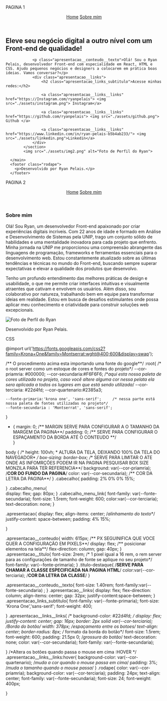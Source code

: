 PAGINA 1

<!DOCTYPE html>
<html lang="pt-br">  <!--LINGUAGEM DA PAGINA-->
<head>
    <meta charset="UTF-8">
    <meta http-equiv="X-UA-Compatible" content="IE=edge">
    <meta name="viewport" content="width=device-width, initial-scale=1.0">
    <title>Portfólio</title>
    <link rel="stylesheet" href="./styles/style.css">  <!-- SERVE PARA LINKAR A PAGINA HML COM A CSS-->
</head>
<body>
      <header class="cabecalho">
        <nav class="cabecalho_menu">
            <a class="cabecalho_menu_link" href="index.html"> Home</a>
            <a class="cabecalho_menu_link" href="about.html">Sobre mim</a>
        </nav>
      </header>
      <main class="apresentacao">
            <section class="apresentacao__conteudo">
                <h1 class="apresentacao__titulo">Eleve seu negócio digital a outro nível <strong class="titulo-destaque"> com um Front-end de qualidade!</strong> </h1> <!--ADCIONAR O CLASS NO STRONG PARA ESPECIFICAR O LOCAL QUE SERA EDITADO-->

                <p class="apresentacao__conteudo__texto">Olá! Sou o Ryan Pelais, desenvolvedor Front-end com especialidade em React, HTML e CSS. Ajudo pequenos negócios e designers a colocarem em prática boas ideias. Vamos conversar?</p>
                <div class="apresentacao__links">
                    <h2 class="apresentacao_links_subtitulo">Acesse minhas redes:</h2>
                    
                    <a class="apresentacao__links__links" href="https://Instagram.com/ryanpelais"> <img src="./assets/instagram.png"> Instagram</a>

                    <a class="apresentacao__links__links" href="https://github.com/ryanpelais"> <img src="./assets/github.png"> Github </a>

                    <a class="apresentacao__links__links" href="https://www.linkedin.com/in/ryan-pelais-b5b4ab233/"> <img src="./assets/linkedin.png">Linkedin</a>
                </div>
            </section>
            <img src="./assets/img2.png" alt="Foto de Perfil do Ryan">

      </main>
      <footer class="rodape">
        <p>Desenvolvido por Ryan Pelais.</p>
      </footer>
</body>
</html>


PAGINA 2

<!DOCTYPE html>
<html lang="pt-br">
<head>
    <meta charset="UTF-8">
    <meta http-equiv="X-UA-Compatible" content="IE=edge">
    <meta name="viewport" content="width=device-width, initial-scale=1.0">
    <title>Sobre mim</title>
   <link rel="stylesheet" href="./styles/style.css" >
</head>
<body>
    <header class="cabecalho">
        <nav class="cabecalho_menu">
            <a class="cabecalho_menu_link" href="index.html"> Home</a>
            <a class="cabecalho_menu_link" href="about.html">Sobre mim</a>
        </nav>
      </header>
      <main  class="apresentacao">
        <section class="apresentacao__conteudo">
            <h1 class="apresentacao__titulo"> Sobre mim</h1>
                <p class="apresentacao__conteudo__texto">
                    Olá! Sou Ryan, um desenvolvedor Front-end apaixonado por criar experiências digitais incríveis. Com 22 anos de idade e formado em Análise e Desenvolvimento de Sistemas pela UNIP, trago um conjunto sólido de habilidades e uma mentalidade inovadora para cada projeto que enfrento.
                    Minha jornada na UNIP me proporcionou uma compreensão abrangente das linguagens de programação, frameworks e ferramentas essenciais para o desenvolvimento web. Estou constantemente atualizado sobre as últimas tendências e técnicas no mundo do Front-end, buscando sempre superar expectativas e elevar a qualidade dos produtos que desenvolvo.
                </p>
                <p class="apresentacao__conteudo__texto">
                     Tenho um profundo entendimento das melhores práticas de design e usabilidade, o que me permite criar interfaces intuitivas e visualmente atraentes que cativam e envolvem os usuários. Além disso, sou colaborativo por natureza, trabalhando bem em equipe para transformar ideias em realidade.
                     Estou em busca de desafios estimulantes onde possa aplicar meu conhecimento e criatividade para construir soluções web excepcionais. 
                </p>
        </section>
        <img src="./assets/img2.png" alt="Foto de Perfil do Ryan">
      </main>
    <footer class="rodape">
    <p>Desenvolvido por Ryan Pelais.</p>
  </footer>
</body>
</html>

CSS

 @import url('https://fonts.googleapis.com/css2?family=Krona+One&family=Montserrat:wght@400;600&display=swap'); 

/** O procedimento acima esta importando uma fonte do google**/
:root{  /* o root server como um estoque de cores e fontes do projeto*/
    --cor-priamria: #000000;
    --cor-secundaria:#F6F6F6;   /**aqui esta nossa paleta de cores utilizada no projeto, caso você altere alguma cor nessa pelata ela sera aplicada a todos os lugares em que está sendo utilizada*/
    --cor-terciaria: #22d4fd;
    --cor-quartenario:#2385a3;

    --fonte-primaria:'krona one', 'sans-serif';     /* nessa parte está nossa paleta de fontes utilizadas no projeto*/
    --fonte-secundaria : 'Montserrat', 'sans-serif';
}

* { 
    margin: 0;    /** MARGIN SERVE PARA CONFIGURAR A O TAMANHO DA MARGEM DA PAGINA**/
    padding: 0;   /** SERVE PARA CONFIGURAR O ESPAÇAMENTO DA BORDA ATÉ O CONTEUDO **/   
}

body {
    /* height: 100vh; * ALTURA DA TELA, DEIXANDO 100% DA TELA DO NAVEGADOR* */
    box-sizing: border-box; /** SERVE PARA LIMITAR O ATE ONDE AS INFOMRÇÕES PODEM IR NA PAGINA PESQUISAR BOX SIZE MONZILA PARA TER REFERENCIA**/
    background: var(--cor-priamria); /**COR DO FUNDO DA PAGINA**/
    color: var(--cor-secundaria); /** COR DA LETRA DA PAGINA**/
}
.cabecalho{
    padding: 2% 0% 0% 15%;

}
.cabecalho_menu{    
    display: flex;
    gap: 80px;
}
.cabecalho_menu_link{
  font-family: var(--fonte-secundaria);
  font-size: 1.5rem;
  font-weight: 600;
  color:var(--cor-terciaria);
  text-decoration: none;
}

.apresentacao{
     display: flex;
     align-items: center; /*alinhamento do texto**/
     justify-content: space-between;
     padding: 4% 15%;
     
}

.apresentacao__conteudo{
    width: 615px;  /** PX SEGUINIFICA QUE VOCE QUER A CONFIGURAÇÃO EM PIXELS**/
    display: flex; /** posicionar elementos na tela**/
    flex-direction: column;
    gap: 40px;
}
.apresentacao__titulo{
    font-size: 2rem; /* 1 pixel igual a 16 rem, o rem server para as configurações de tamanho de fonte se aplique no seu projeto*/
    font-family: var(--fonte-primaria);
}
.titulo-destaque{   /**SERVE PARA CHAMAR A CLASSE ESPECIFICADA NA PAGINA HTML**/
    color:var(--cor-terciaria); /**COR DA LETRA DA CLASSE**/
}


.apresentacao__conteudo__texto{
    font-size: 1.40rem;
    font-family:var(--fonte-secundaria) ;
}
.apresentacao__links{
    display: flex;
    flex-direction: column;
    align-items: center;
    gap: 32px;
    justify-content:space-between;
} 
.apresentacao_links_subtitulo{
    font-family: var(--fonte-primaria);
    font-size: 'Krona One','sans-serif';
    font-weight: 400;

}
.apresentacao__links__links{
    /* background-color: #22d4fd; */
    display: flex;
    justify-content: center;
    gap: 16px;
    border: 2px solid var(--cor-terciaria); /*Borda do botão*/
    width: 378px; /*espaçamento entre os botoes*/
    text-align: center;
    border-radius: 8px; /* formato da borda do botão*/
    font-size: 1.5rem;
    font-weight: 600;
    padding: 21.5px 0;  /*grossura do botão*/
    text-decoration: none;
    color: var(--cor-secundaria);
    font-family:  var(--fonte-secundaria);
    
}
/*Altera os botões quando passa o mouse em cima  :HOVER */
.apresentacao__links__links:hover{
    background-color: var(--cor-quartenario); /*muda a cor quando o mouse passa em cima*/
    padding: 3%; /*muda o tamanho quando o mouse passa*/
}
.rodape{
    color: var(--cor-priamria);
    background-color: var(--cor-terciaria);
    padding: 24px;
    text-align: center;
    font-family: var(--fonte-secundaria);
    font-size: 24;
    font-weight: 400px;

} 
